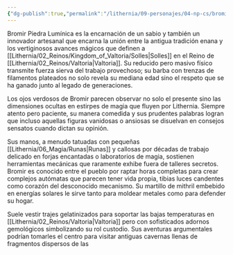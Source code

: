 ```yaml
---
{"dg-publish":true,"permalink":"/lithernia/09-personajes/04-np-cs/bromir-piedra-luminica/","title":"Bromir Piedra Lumínica","tags":["lithernia","personaje","enano","Valtoria"]}
---
```


Bromir Piedra Lumínica es la encarnación de un sabio y también un innovador artesanal que encarna la unión entre la antigua tradición enana y los vertiginosos avances mágicos que definen a [[Lithernia/02_Reinos/Kingdom_of_Valtoria/Solles\|Solles]] en el Reino de [[Lithernia/02_Reinos/Valtoria\|Valtoria]]. Su reducido pero masivo físico transmite fuerza sierva del trabajo provechoso; su barba con trenzas de filamentos plateados no solo revela su mediana edad sino el respeto que se ha ganado junto al legado de generaciones.

Los ojos verdosos de Bromir parecen observar no solo el presente sino las dimensiones ocultas en estirpes de magia que fluyen por Lithernia. Siempre atento pero paciente, su manera comedida y sus prudentes palabras logran que incluso aquellas figuras vanidosas o ansiosas se disuelvan en consejos sensatos cuando dictan su opinión.

Sus manos, a menudo tatuadas con pequeñas [[Lithernia/06_Magia/Runas\|Runas]] y callosas por décadas de trabajo delicado en forjas encantadas o laboratorios de magia, sostienen herramientas mecánicas que raramente exhibe fuera de talleres secretos. Bromir es conocido entre el pueblo por raptar horas completas para crear complejos autómatas que parecen tener vida propia, tibias luces candentes como corazón del desconocido mecanismo. Su martillo de mithril embebido en energías solares le sirve tanto para moldear metales como para defender su hogar.

Suele vestir trajes gelatinizados para soportar las bajas temperaturas en [[Lithernia/02_Reinos/Valtoria\|Valtoria]] pero con sofisticados adornos gemológicos simbolizando su rol custodio. Sus aventuras argumentales podrían tomarles el centro para visitar antiguas cavernas llenas de fragmentos dispersos de las